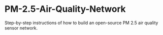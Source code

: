 # PM-2.5-Air-Quality-Network
Step-by-step instructions of how to build an open-source PM 2.5 air quality sensor network.
